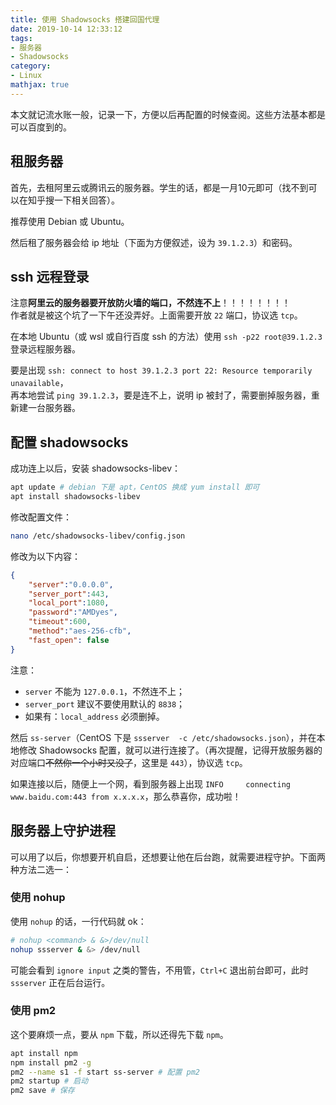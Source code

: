 ```yaml
---
title: 使用 Shadowsocks 搭建回国代理
date: 2019-10-14 12:33:12
tags: 
- 服务器
- Shadowsocks
category:
- Linux
mathjax: true
---
```


本文就记流水账一般，记录一下，方便以后再配置的时候查阅。这些方法基本都是可以百度到的。

## 租服务器

首先，去租阿里云或腾讯云的服务器。学生的话，都是一月10元即可（找不到可以在知乎搜一下相关回答）。

推荐使用 Debian 或 Ubuntu。

然后租了服务器会给 ip 地址（下面为方便叙述，设为 `39.1.2.3`）和密码。

## ssh 远程登录

注意**阿里云的服务器要开放防火墙的端口，不然连不上**！！！！！！！！  
作者就是被这个坑了一下午还没弄好。上面需要开放 `22` 端口，协议选 `tcp`。

在本地 Ubuntu（或 wsl 或自行百度 ssh 的方法）使用 `ssh -p22 root@39.1.2.3` 登录远程服务器。

要是出现 `ssh: connect to host 39.1.2.3 port 22: Resource temporarily unavailable`，  
再本地尝试 `ping 39.1.2.3`，要是连不上，说明 ip 被封了，需要删掉服务器，重新建一台服务器。

## 配置 shadowsocks

成功连上以后，安装 shadowsocks-libev：

```bash
apt update # debian 下是 apt，CentOS 换成 yum install 即可
apt install shadowsocks-libev
```

修改配置文件：

```bash
nano /etc/shadowsocks-libev/config.json
```

修改为以下内容：

```json
{
    "server":"0.0.0.0",
    "server_port":443,
    "local_port":1080,
    "password":"AMDyes",
    "timeout":600,
    "method":"aes-256-cfb",
    "fast_open": false
}
```

注意：
* `server` 不能为 `127.0.0.1`，不然连不上；  
* `server_port` 建议不要使用默认的 `8838`；
* 如果有：`local_address` 必须删掉。

然后 `ss-server`（CentOS 下是 `ssserver  -c /etc/shadowsocks.json`），并在本地修改 Shadowsocks 配置，就可以进行连接了。（再次提醒，记得开放服务器的对应端口~~不然你一个小时又没了~~，这里是 `443`），协议选 `tcp`。

如果连接以后，随便上一个网，看到服务器上出现 `INFO     connecting www.baidu.com:443 from x.x.x.x`，那么恭喜你，成功啦！

## 服务器上守护进程

可以用了以后，你想要开机自启，还想要让他在后台跑，就需要进程守护。下面两种方法二选一：

### 使用 nohup

使用 `nohup` 的话，一行代码就 ok：

```bash
# nohup <command> & &>/dev/null
nohup ssserver & &> /dev/null
```

可能会看到 `ignore input` 之类的警告，不用管，`Ctrl+C` 退出前台即可，此时 `ssserver` 正在后台运行。

### 使用 pm2

这个要麻烦一点，要从 `npm` 下载，所以还得先下载 `npm`。

```bash
apt install npm
npm install pm2 -g
pm2 --name s1 -f start ss-server # 配置 pm2
pm2 startup # 启动
pm2 save # 保存
```